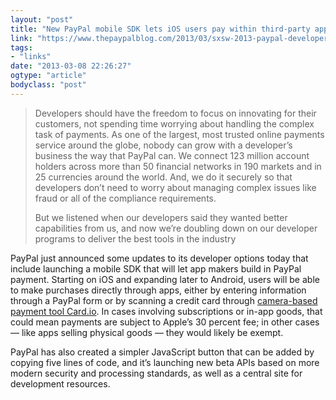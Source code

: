 ```yaml
---
layout: "post"
title: "New PayPal mobile SDK lets iOS users pay within third-party apps"
link: "https://www.thepaypalblog.com/2013/03/sxsw-2013-paypal-developer-tools/"
tags: 
- "links"
date: "2013-03-08 22:26:27"
ogtype: "article"
bodyclass: "post"
---
```


> Developers should have the freedom to focus on innovating for their customers, not spending time worrying about handling the complex task of payments. As one of the largest, most trusted online payments service around the globe, nobody can grow with a developer’s business the way that PayPal can. We connect 123 million account holders across more than 50 financial networks in 190 markets and in 25 currencies around the world. And, we do it securely so that developers don’t need to worry about managing complex issues like fraud or all of the compliance requirements.
> 
> But we listened when our developers said they wanted better capabilities from us, and now we’re doubling down on our developer programs to deliver the best tools in the industry

PayPal just announced some updates to its developer options today that include launching a mobile SDK that will let app makers build in PayPal payment. Starting on iOS and expanding later to Android, users will be able to make purchases directly through apps, either by entering information through a PayPal form or by scanning a credit card through [camera-based payment tool Card.io](http://www.theverge.com/2012/7/17/3165825/paypal-card-io-optical-mobile-payment). In cases involving subscriptions or in-app goods, that could mean payments are subject to Apple’s 30 percent fee; in other cases — like apps selling physical goods — they would likely be exempt.

PayPal has also created a simpler JavaScript button that can be added by copying five lines of code, and it’s launching new beta APIs based on more modern security and processing standards, as well as a central site for development resources.